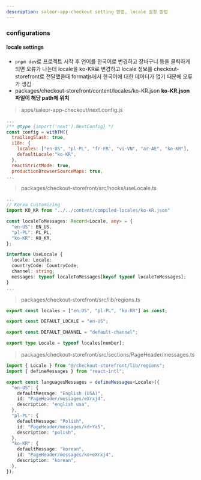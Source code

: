 ```yaml
---
description: saleor-app-checkout setting 방법, locale 설정 방법
---
```


### configurations

#### locale settings
- `pnpm dev`로 프로젝트 시작 후 언어를 한국어로 변경하고 장바구니 등을 클릭하게 되면 오류가 나는데 locale을 ko-KR로 변경하고 locale 정보를 checkout-storefront로 전달했을때 formatjs에서 한국어에 대한 데이터가 없기 때문에 오류가 생김
- packages/checkout-storefront/content/locales/ko-KR.json **ko-KR.json 파일이 해당 path에 위치**
> apps/saleor-app-checkout/next.config.js
```js
...
/** @type {import('next').NextConfig} */
const config = withTM({
  trailingSlash: true,
  i18n: {
    locales: ["en-US", "pl-PL", "fr-FR", "vi-VN", "ar-AE", "ko-KR"],
    defaultLocale:"ko-KR",
  },
  reactStrictMode: true,
  productionBrowserSourceMaps: true,
...
```

> packages/checkout-storefront/src/hooks/useLocale.ts
```ts
...
// Korea Customizing
import KO_KR from "../../content/compiled-locales/ko-KR.json"

const localeToMessages: Record<Locale, any> = {
  "en-US": EN_US,
  "pl-PL": PL_PL,
  "ko-KR": KO_KR,
};

interface UseLocale {
  locale: Locale;
  countryCode: CountryCode;
  channel: string;
  messages: typeof localeToMessages[keyof typeof localeToMessages];
}
...
```

> packages/checkout-storefront/src/lib/regions.ts
```ts
export const locales = ["en-US", "pl-PL", "ko-KR"] as const;

export const DEFAULT_LOCALE = "en-US";

export const DEFAULT_CHANNEL = "default-channel";

export type Locale = typeof locales[number];
```

> packages/checkout-storefront/src/sections/PageHeader/messages.ts
```ts
import { Locale } from "@/checkout-storefront/lib/regions";
import { defineMessages } from "react-intl";

export const languagesMessages = defineMessages<Locale>({
  "en-US": {
    defaultMessage: "English (USA)",
    id: "PageHeader/messages/eXrxj4",
    description: "english usa",
  },
  "pl-PL": {
    defaultMessage: "Polish",
    id: "PageHeader/messages/kd+Ya5",
    description: "polish",
  },
  "ko-KR": {
    defaultMessage: "korean",
    id: "PageHeader/messages/ko+eXrxj4",
    description: "korean",
  },
});
```